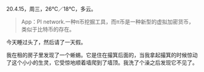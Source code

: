 <link href="../../css/style.css" rel="stylesheet" type="text/css" />

<span class="fzzy">20.4.15，周三，26℃／18℃，多云。 

> App：PI network.一种π币挖掘工具，而π币是一种新型的虚拟加密货币，类似于比特币的存在。

<div class="p">

今天睡过头了，然后请了一天假。

我在租的房子里发现了一个蜥蜴。它是住在撮箕后面的，当我拿起撮箕的时候惊动了这个小小的生灵，它受惊地顺着墙爬到了墙顶。我洗了个澡之后发现它不见了。


